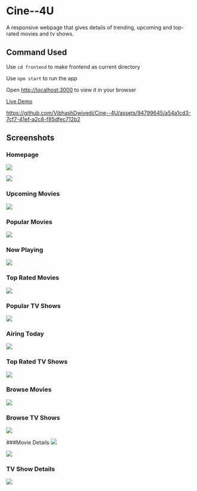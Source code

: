 # Cine--4U
A responsive webpage that gives details of trending, upcoming and top-rated movies and tv shows.

## Command Used
Use `cd frontend` to make frontend as current directory

Use `npm start` to run the app

Open [http://localhost:3000](http://localhost:3000) to view it in your browser

[Live Demo](https://vibhashdwivedi.github.io/Cine--4U)




https://github.com/VibhashDwivedi/Cine--4U/assets/94799645/a54a1cd3-7cf7-41ef-a2c8-f85dfec712b2


## Screenshots
### Homepage
![](https://github.com/VibhashDwivedi/Cine--4U/blob/main/Screenshots/1.png?raw=true)

![](https://github.com/VibhashDwivedi/Cine--4U/blob/main/Screenshots/2.png?raw=true)

### Upcoming Movies
![](https://github.com/VibhashDwivedi/Cine--4U/blob/main/Screenshots/3.png?raw=true)

### Popular Movies
![](https://github.com/VibhashDwivedi/Cine--4U/blob/main/Screenshots/4.png?raw=true)

### Now Playing
![](https://github.com/VibhashDwivedi/Cine--4U/blob/main/Screenshots/5.png?raw=true)

### Top Rated Movies
![](https://github.com/VibhashDwivedi/Cine--4U/blob/main/Screenshots/6.png?raw=true)

### Popular TV Shows
![](https://github.com/VibhashDwivedi/Cine--4U/blob/main/Screenshots/7.png?raw=true)

### Airing Today
![](https://github.com/VibhashDwivedi/Cine--4U/blob/main/Screenshots/8.png?raw=true)

### Top Rated TV Shows
![](https://github.com/VibhashDwivedi/Cine--4U/blob/main/Screenshots/10.png?raw=true)

### Browse Movies
![](https://github.com/VibhashDwivedi/Cine--4U/blob/main/Screenshots/11.png?raw=true)

### Browse TV Shows
![](https://github.com/VibhashDwivedi/Cine--4U/blob/main/Screenshots/12.png?raw=true)

###Movie Details
![](https://github.com/VibhashDwivedi/Cine--4U/blob/main/Screenshots/13.png?raw=true)

![](https://github.com/VibhashDwivedi/Cine--4U/blob/main/Screenshots/14.png?raw=true)

### TV Show Details
![](https://github.com/VibhashDwivedi/Cine--4U/blob/main/Screenshots/15.png?raw=true)
